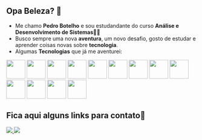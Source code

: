 ## Opa Beleza? 👋
- Me chamo **Pedro Botelho** e sou estudandante do curso **Análise e Desenvolvimento de Sistemas**👨‍💻
- Busco sempre uma nova **aventura**, um novo desafio, gosto de estudar e aprender coisas novas sobre **tecnologia**.
- Algumas **Tecnologias** que já me aventurei:
<div display="inline">
  <img width="50" height="50" src="https://cdn.jsdelivr.net/gh/devicons/devicon@latest/icons/flutter/flutter-original.svg"/>
  <img width="50" height="50" src="https://cdn.jsdelivr.net/gh/devicons/devicon@latest/icons/firebase/firebase-original.svg"/>
  <img width="50" height="50" src="https://cdn.jsdelivr.net/gh/devicons/devicon@latest/icons/git/git-original.svg" />
  <img width="50" height="50" src="https://cdn.jsdelivr.net/gh/devicons/devicon@latest/icons/android/android-original.svg" />       
  <img width="50" height="50" src="https://cdn.jsdelivr.net/gh/devicons/devicon@latest/icons/spring/spring-original.svg" />
  <img width="50" height="50" src="https://cdn.jsdelivr.net/gh/devicons/devicon@latest/icons/java/java-original.svg" />
  <img width="50" height="50" src="https://cdn.jsdelivr.net/gh/devicons/devicon@latest/icons/html5/html5-original.svg" />
  <img width="50" height="50" src="https://cdn.jsdelivr.net/gh/devicons/devicon@latest/icons/css3/css3-original.svg" />
  <img width="50" height="50" src="https://cdn.jsdelivr.net/gh/devicons/devicon@latest/icons/javascript/javascript-original.svg" />
  <img width="50" height="50" src="https://cdn.jsdelivr.net/gh/devicons/devicon@latest/icons/vscode/vscode-original.svg" />
  <img width="50" height="50" src="https://cdn.jsdelivr.net/gh/devicons/devicon@latest/icons/intellij/intellij-original.svg" />
  <img width="50" height="50" src="https://cdn.jsdelivr.net/gh/devicons/devicon@latest/icons/mysql/mysql-original.svg" />
  <img width="50" height="50" src="https://cdn.jsdelivr.net/gh/devicons/devicon@latest/icons/postman/postman-original.svg" />
</div>

## Fica aqui alguns links para contato🔗
<div display="inline">
  <a href="https://www.linkedin.com/in/pedro-botelho-aa64b6247/">
    <img src="https://img.shields.io/badge/linkedin-%230077B5.svg?style=for-the-badge&logo=linkedin&logoColor=white" />
  </a>
  <a href="https://www.instagram.com/pedro_pbotelho/">
    <img src="https://img.shields.io/badge/Instagram-%23E4405F.svg?style=for-the-badge&logo=Instagram&logoColor=white" />
  </a>
</div>

